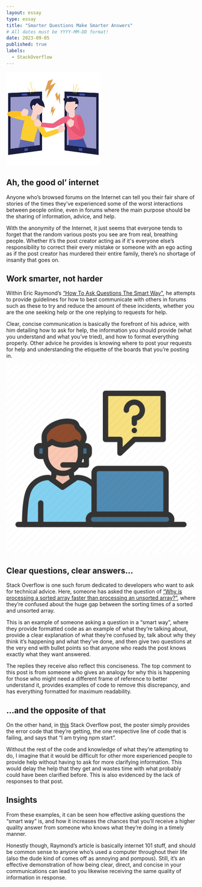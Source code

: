 ```yaml
---
layout: essay
type: essay
title: "Smarter Questions Make Smarter Answers"
# All dates must be YYYY-MM-DD format!
date: 2023-09-05
published: true
labels:
  - StackOverflow
---
```


<img class="img-fluid" src="../img/essays/smarterquestionsmakesmarteranswers/argument.jpg">

## Ah, the good ol’ internet

   Anyone who’s browsed forums on the Internet can tell you their fair share of stories of the times they’ve experienced some of the worst interactions between people online, even in forums where the main purpose should be the sharing of information, advice, and help. 

   With the anonymity of the Internet, it just seems that everyone tends to forget that the random various posts you see are from real, breathing people. Whether it’s the post creator acting as if it's everyone else’s responsibility to correct their every mistake or someone with an ego acting as if the post creator has murdered their entire family, there’s no shortage of insanity that goes on.

## Work smarter, not harder

   Within Eric Raymond’s [“How To Ask Questions The Smart Way"](http://www.catb.org/esr/faqs/smart-questions.html), he attempts to provide guidelines for how to best communicate with others in forums such as these to try and reduce the amount of these incidents, whether you are the one seeking help or the one replying to requests for help. 

   Clear, concise communication is basically the forefront of his advice, with him detailing how to ask for help, the information you should provide (what you understand and what you’ve tried), and how to format everything properly. Other advice he provides is knowing where to post your requests for help and understanding the etiquette of the boards that you’re posting in.

<img class="img-fluid" src="../img/essays/smarterquestionsmakesmarteranswers/help.png">

## Clear questions, clear answers…

   Stack Overflow is one such forum dedicated to developers who want to ask for technical advice. Here, someone has asked the question of [“Why is processing a sorted array faster than processing an unsorted array?”](https://stackoverflow.com/questions/11227809/why-is-processing-a-sorted-array-faster-than-processing-an-unsorted-array), where they’re confused about the huge gap between the sorting times of a sorted and unsorted array. 

   This is an example of someone asking a question in a “smart way”, where they provide formatted code as an example of what they’re talking about, provide a clear explanation of what they’re confused by, talk about why they think it’s happening and what they’ve done, and then give two questions at the very end with bullet points so that anyone who reads the post knows exactly what they want answered.

   The replies they receive also reflect this conciseness. The top comment to this post is from someone who gives an analogy for why this is happening for those who might need a different frame of reference to better understand it, provides examples of code to remove this discrepancy, and has everything formatted for maximum readability.

## …and the opposite of that

   On the other hand, in [this](https://stackoverflow.com/questions/77048619/module-parse-failed-unexpected-token-10210) Stack Overflow post, the poster simply provides the error code that they’re getting, the one respective line of code that is failing, and says that “I am trying npm start”. 

   Without the rest of the code and knowledge of what they’re attempting to do, I imagine that it would be difficult for other more experienced people to provide help without having to ask for more clarifying information. This would delay the help that they get and wastes time with what probably could have been clarified before. This is also evidenced by the lack of responses to that post. 

## Insights

   From these examples, it can be seen how effective asking questions the “smart way” is, and how it increases the chances that you’ll receive a higher quality answer from someone who knows what they’re doing in a timely manner. 

   Honestly though, Raymond’s article is basically internet 101 stuff, and should be common sense to anyone who’s used a computer throughout their life (also the dude kind of comes off as annoying and pompous). Still, it’s an effective demonstration of how being clear, direct, and concise in your communications can lead to you likewise receiving the same quality of information in response.
